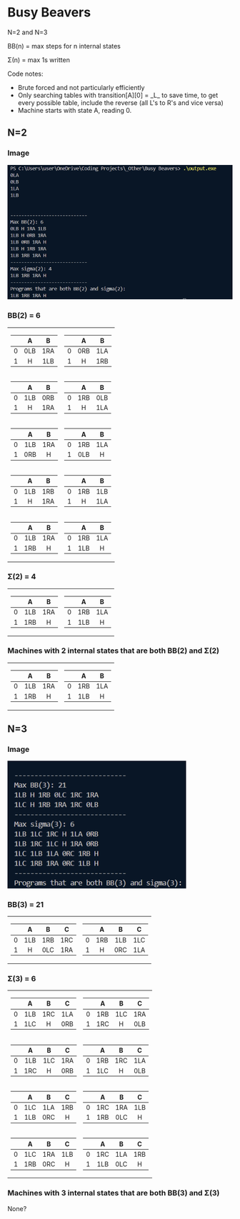 # Busy Beavers
N=2 and N=3

BB(n) = max steps for n internal states

Σ(n) = max 1s written

Code notes:
- Brute forced and not particularly efficiently
- Only searching tables with transition[A][0] = \_L\_ to save time, to get every possible table, include the reverse (all L's to R's and vice versa)
- Machine starts with state A, reading 0.

## N=2
### Image
<img src="n2_beavers.png" width="600px">

### BB(2) = 6
<table>
  <tr>
  <td>

|   |  A  |  B  |
|:-:|:---:|:---:|
| 0 | 0LB | 1RA |
| 1 |  H  | 1LB |

</td>
<td>

|   |  A  |  B  |
|:-:|:---:|:---:|
| 0 | 0RB | 1LA |
| 1 |  H  | 1RB |

</td>
</tr>
<tr>
<td>

|   |  A  |  B  |
|:-:|:---:|:---:|
| 0 | 1LB | 0RB |
| 1 |  H  | 1RA |

</td>
<td>

|   |  A  |  B  |
|:-:|:---:|:---:|
| 0 | 1RB | 0LB |
| 1 |  H  | 1LA |

</td>
</tr>
<tr>
<td>

|   |  A  |  B  |
|:-:|:---:|:---:|
| 0 | 1LB | 1RA |
| 1 | 0RB |  H  |

</td>
<td>

|   |  A  |  B  |
|:-:|:---:|:---:|
| 0 | 1RB | 1LA |
| 1 | 0LB |  H  |

</td>
</tr>
<tr>
<td>

|   |  A  |  B  |
|:-:|:---:|:---:|
| 0 | 1LB | 1RB |
| 1 |  H  | 1RA |

</td>
<td>

|   |  A  |  B  |
|:-:|:---:|:---:|
| 0 | 1RB | 1LB |
| 1 |  H  | 1LA |

</td>
</tr>
<tr>
<td>

|   |  A  |  B  |
|:-:|:---:|:---:|
| 0 | 1LB | 1RA |
| 1 | 1RB |  H  |

</td>
<td>

|   |  A  |  B  |
|:-:|:---:|:---:|
| 0 | 1RB | 1LA |
| 1 | 1LB |  H  |

</td>
</tr>
</table>


### Σ(2) = 4
<table>
<tr>
<td>

|   |  A  |  B  |
|:-:|:---:|:---:|
| 0 | 1LB | 1RA |
| 1 | 1RB |  H  |

</td>
<td>

|   |  A  |  B  |
|:-:|:---:|:---:|
| 0 | 1RB | 1LA |
| 1 | 1LB |  H  |

</td>
</tr>
</table>


### Machines with 2 internal states that are both BB(2) and Σ(2)
<table>
<tr>
<td>

|   |  A  |  B  |
|:-:|:---:|:---:|
| 0 | 1LB | 1RA |
| 1 | 1RB |  H  |

</td>
<td>

|   |  A  |  B  |
|:-:|:---:|:---:|
| 0 | 1RB | 1LA |
| 1 | 1LB |  H  |

</td>
</tr>
</table>

## N=3
### Image
<img src="n3_beavers.png" width="400px">

### BB(3) = 21
<table>
  <tr>
  <td>

|   |  A  |  B  |  C  |
|:-:|:---:|:---:|:---:|
| 0 | 1LB | 1RB | 1RC | 
| 1 |  H  | 0LC | 1RA | 

</td>
<td>

|   |  A  |  B  |  C  |
|:-:|:---:|:---:|:---:|
| 0 | 1RB | 1LB | 1LC | 
| 1 |  H  | 0RC | 1LA | 

</td>
</tr>
</table>


### Σ(3) = 6
<table>
<tr>
<td>

|   |  A  |  B  |  C  |
|:-:|:---:|:---:|:---:|
| 0 | 1LB | 1RC | 1LA |
| 1 | 1LC |  H  | 0RB |

</td>
<td>

|   |  A  |  B  |  C  |
|:-:|:---:|:---:|:---:|
| 0 | 1RB | 1LC | 1RA |
| 1 | 1RC |  H  | 0LB |

</td>
</tr>
<tr>
<td>

|   |  A  |  B  |  C  |
|:-:|:---:|:---:|:---:|
| 0 | 1LB | 1LC | 1RA |
| 1 | 1RC |  H  | 0RB |

</td>
<td>

|   |  A  |  B  |  C  |
|:-:|:---:|:---:|:---:|
| 0 | 1RB | 1RC | 1LA |
| 1 | 1LC |  H  | 0LB |

</td>
</tr>
<tr>
<td>

|   |  A  |  B  |  C  |
|:-:|:---:|:---:|:---:|
| 0 | 1LC | 1LA | 1RB |
| 1 | 1LB | 0RC |  H  |

</td>
<td>

|   |  A  |  B  |  C  |
|:-:|:---:|:---:|:---:|
| 0 | 1RC | 1RA | 1LB |
| 1 | 1RB | 0LC |  H  |

</td>
</tr>
<tr>
<td>

|   |  A  |  B  |  C  |
|:-:|:---:|:---:|:---:|
| 0 | 1LC | 1RA | 1LB |
| 1 | 1RB | 0RC |  H  |

</td>
<td>

|   |  A  |  B  |  C  |
|:-:|:---:|:---:|:---:|
| 0 | 1RC | 1LA | 1RB |
| 1 | 1LB | 0LC |  H  |

</td>
</tr>
</table>


### Machines with 3 internal states that are both BB(3) and Σ(3)
None?
